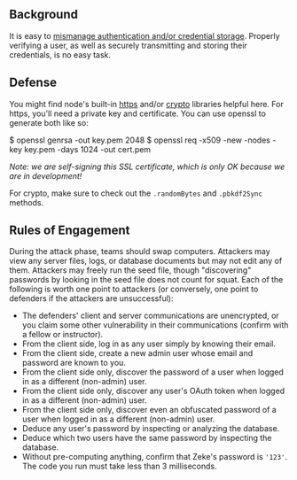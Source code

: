 ## Background
It is easy to [mismanage authentication and/or credential storage](https://www.owasp.org/index.php/Top_10_2013-A2-Broken_Authentication_and_Session_Management). Properly verifying a user, as well as securely transmitting and storing their credentials, is no easy task.

## Defense
You might find node's built-in [https](https://nodejs.org/api/https.html) and/or [crypto](https://nodejs.org/api/crypto.html) libraries helpful here. For https, you'll need a private key and certificate. You can use openssl to generate both like so:

<terminal>
$ openssl genrsa -out key.pem 2048
$ openssl req -x509 -new -nodes -key key.pem -days 1024 -out cert.pem
</terminal>

*Note: we are self-signing this SSL certificate, which is only OK because we are in development!*

For crypto, make sure to check out the `.randomBytes` and `.pbkdf2Sync` methods.

## Rules of Engagement
During the attack phase, teams should swap computers. Attackers may view any server files, logs, or database documents but may not edit any of them. Attackers may freely run the seed file, though "discovering" passwords by looking in the seed file does not count for squat. Each of the following is worth one point to attackers (or conversely, one point to defenders if the attackers are unsuccessful):

- The defenders' client and server communications are unencrypted, or you claim some other vulnerability in their communications (confirm with a fellow or instructor).
- From the client side, log in as any user simply by knowing their email.
- From the client side, create a new admin user whose email and password are known to you.
- From the client side only, discover the password of a user when logged in as a different (non-admin) user.
- From the client side only, discover any user's OAuth token when logged in as a different (non-admin) user.
- From the client side only, discover even an obfuscated password of a user when logged in as a different (non-admin) user.
- Deduce any user's password by inspecting or analyzing the database.
- Deduce which two users have the same password by inspecting the database.
- Without pre-computing anything, confirm that Zeke's password is `'123'`. The code you run must take less than 3 milliseconds.
